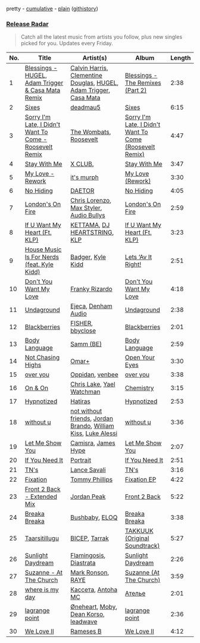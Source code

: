 pretty - [cumulative](/playlists/cumulative/Release%20Radar.md) - [plain](/playlists/plain/37i9dQZEVXbsudmxBFKW7G) ([githistory](https://github.githistory.xyz/vitokorn/spotify-playlist-archive/blob/master/playlists/plain/37i9dQZEVXbsudmxBFKW7G))
### [Release Radar](https://open.spotify.com/playlist/37i9dQZEVXbsudmxBFKW7G)

> Catch all the latest music from artists you follow, plus new singles picked for you. Updates every Friday.

| No. | Title | Artist(s) | Album | Length |
|---|---|---|---|---|
| 1 | [Blessings - HUGEL, Adam Trigger & Casa Mata Remix](https://open.spotify.com/track/7znDAedOwxlE7nOWfgjfBx) | [Calvin Harris](https://open.spotify.com/artist/7CajNmpbOovFoOoasH2HaY), [Clementine Douglas](https://open.spotify.com/artist/4DWuml4Jf6K81b5rAPwMb6), [HUGEL](https://open.spotify.com/artist/5PlfkPxwCpRRWQJBxCa0By), [Adam Trigger](https://open.spotify.com/artist/6nXmnBpdFvzImqLQb3HBa9), [Casa Mata](https://open.spotify.com/artist/5Adc0JzztqQcgT0Xj3j4qJ) | [Blessings - The Remixes (Part 2)](https://open.spotify.com/album/0OyvADDFy6TItJLRDj4ADK) | 2:38 |
| 2 | [Sixes](https://open.spotify.com/track/0yv5yFvvsv5eFyVQOulWEx) | [deadmau5](https://open.spotify.com/artist/2CIMQHirSU0MQqyYHq0eOx) | [Sixes](https://open.spotify.com/album/5DY63KOixs4heTSJP5FzMS) | 6:15 |
| 3 | [Sorry I'm Late, I Didn't Want To Come - Roosevelt Remix](https://open.spotify.com/track/5oekWmarT1bxmufDNPRQcV) | [The Wombats](https://open.spotify.com/artist/0Ya43ZKWHTKkAbkoJJkwIB), [Roosevelt](https://open.spotify.com/artist/4AQrqVz6BYwy29iMxcGtx7) | [Sorry I'm Late, I Didn't Want To Come (Roosevelt Remix)](https://open.spotify.com/album/40kYWTnePUZyDB8K59cAiW) | 4:47 |
| 4 | [Stay With Me](https://open.spotify.com/track/24kyh4hM1lJTxpfL2QxnTM) | [X CLUB.](https://open.spotify.com/artist/4CYPaFp9yDrNduNptv0DPQ) | [Stay With Me](https://open.spotify.com/album/069YF5u0N8zI2htQXUod5R) | 3:47 |
| 5 | [My Love - Rework](https://open.spotify.com/track/6q6GR1UxIkyaVJuUNYtEjw) | [it's murph](https://open.spotify.com/artist/3zW0xazqnHoq9QV9zBROVC) | [My Love (Rework)](https://open.spotify.com/album/5j6St6A4oQCXb8fbWJc8vA) | 3:30 |
| 6 | [No Hiding](https://open.spotify.com/track/1L6SsMnrTAKJs3VHd0B6aO) | [DAETOR](https://open.spotify.com/artist/0PivHDlqdfJmNugJ2TLXlt) | [No Hiding](https://open.spotify.com/album/5o1gFqtHAZSleGn90gqj4A) | 4:05 |
| 7 | [London's On Fire](https://open.spotify.com/track/3kFGYfnYWraDZ8iAWx45QR) | [Chris Lorenzo](https://open.spotify.com/artist/7tm9Tuc70geXOOyKhtZHIj), [Max Styler](https://open.spotify.com/artist/3NKKngINK1tP6BFy0WOyWk), [Audio Bullys](https://open.spotify.com/artist/5kwHgbzNHq1iHkUSrAmjjQ) | [London's On Fire](https://open.spotify.com/album/3LqNJnokJGQgkYzskHNJGB) | 2:59 |
| 8 | [If U Want My Heart (Ft. KLP)](https://open.spotify.com/track/6xLcLWmWW2Kle7zacIIT5A) | [KETTAMA](https://open.spotify.com/artist/3an9rnsXKPCAMlZgH4A0n4), [DJ HEARTSTRING](https://open.spotify.com/artist/5tcwaJBUyEdxQxvieuQxU7), [KLP](https://open.spotify.com/artist/3cWOwptrfEuGMJ2cM7ipc3) | [If U Want My Heart (Ft. KLP)](https://open.spotify.com/album/1MW85rBJDHzpDIu4rtKPez) | 3:23 |
| 9 | [House Music Is For Nerds (feat. Kyle Kidd)](https://open.spotify.com/track/0pO7T9FQefapxby3YXS8Cv) | [Badger](https://open.spotify.com/artist/4mnrcwjD8rgFeOzvXmkcw3), [Kyle Kidd](https://open.spotify.com/artist/4X5Nbu5dWoMABqM0KORu9d) | [Lets ‘Av It Right!](https://open.spotify.com/album/4QTwl3IRXIxGWCdHJSdkEm) | 2:51 |
| 10 | [Don't You Want My Love](https://open.spotify.com/track/0Sg6SK3UzA5qG5htc8QPvR) | [Franky Rizardo](https://open.spotify.com/artist/2UgphhGSlC9QWgaZWUOCkl) | [Don't You Want My Love](https://open.spotify.com/album/062McMAxpbBJTau6TMHoid) | 4:18 |
| 11 | [Undaground](https://open.spotify.com/track/2umX77MvYrQXM2DOLRP2nI) | [Ejeca](https://open.spotify.com/artist/0tSC9Vot7WlR1MsLBqQ9HX), [Denham Audio](https://open.spotify.com/artist/2gyrzIEBDddx6GsW60DnW1) | [Undaground](https://open.spotify.com/album/3W61G5z339DMhJ5SvwzGNH) | 2:38 |
| 12 | [Blackberries](https://open.spotify.com/track/1QDpXIgR0U7ta48CwEYBeL) | [FISHER](https://open.spotify.com/artist/1VJ0briNOlXRtJUAzoUJdt), [bbyclose](https://open.spotify.com/artist/2UNjfzEkfsdWVDwnuD6vdH) | [Blackberries](https://open.spotify.com/album/0wRizVFvSd8ASY1OSnnnID) | 2:01 |
| 13 | [Body Language](https://open.spotify.com/track/31yljlcH1pEm4Dz85D1KGC) | [Samm (BE)](https://open.spotify.com/artist/2IDtMW47SEAptw9RwNREm0) | [Body Language](https://open.spotify.com/album/1PJEjRyI5FCOqFf6QbWnlf) | 2:59 |
| 14 | [Not Chasing Highs](https://open.spotify.com/track/0FIsiWvMRe0XFTnwczY7A6) | [Omar+](https://open.spotify.com/artist/06HO1b1nd4kQzRakdZBTSc) | [Open Your Eyes](https://open.spotify.com/album/1S50W2WN9qp2nclzQuFaFE) | 3:30 |
| 15 | [over you](https://open.spotify.com/track/4oDxs30sUOndog6GHHhOMe) | [Oppidan](https://open.spotify.com/artist/338p7qzZTDJSHJzSjIZMFK), [venbee](https://open.spotify.com/artist/4UWWa5dKgTLAx8mv6Ju6X1) | [over you](https://open.spotify.com/album/0S6V0kxRKGxfSMdy5otubJ) | 3:38 |
| 16 | [On & On](https://open.spotify.com/track/4etHuFADJ1ZxYYLj40nEiu) | [Chris Lake](https://open.spotify.com/artist/5Igpc9iLZ3YGtKeYfSrrOE), [Yael Watchman](https://open.spotify.com/artist/4Qtu8ujgCImXCkFIMEs5HA) | [Chemistry](https://open.spotify.com/album/3DmcV2cmZdX9olNRHcRUZ2) | 3:15 |
| 17 | [Hypnotized](https://open.spotify.com/track/3p3pXvnwSuVE1srNdK1PrN) | [Hatiras](https://open.spotify.com/artist/7DQ8fX4Fbi43HaesfrVYpO) | [Hypnotized](https://open.spotify.com/album/6Ohvh7RHzKlIPAdP4mCnk4) | 2:53 |
| 18 | [without u](https://open.spotify.com/track/5vtKnPkIL2aHb6Yv3emFw9) | [not without friends](https://open.spotify.com/artist/2KAgMiCIqPHTA04WRNrhWg), [Jordan Brando](https://open.spotify.com/artist/1LvEV4mvbTOdntchECXeAO), [William Kiss](https://open.spotify.com/artist/2AI2RMWWeOAhkMhrQgxyNx), [Luke Alessi](https://open.spotify.com/artist/3Foat3c8Ui3HkvZghZAzQp) | [without u](https://open.spotify.com/album/4EQPCwHjEAGue7IYafBBCV) | 3:36 |
| 19 | [Let Me Show You](https://open.spotify.com/track/54gbT3Z51KXbmeGwp2DZBC) | [Camisra](https://open.spotify.com/artist/1aHPNBPSjYv4vHc2pU37Xf), [James Hype](https://open.spotify.com/artist/43BxCL6t4c73BQnIJtry5v) | [Let Me Show You](https://open.spotify.com/album/3gJ9wr05mkqkZlR2hVF5xU) | 2:07 |
| 20 | [If You Need It](https://open.spotify.com/track/2CxBVuaa6Wt0s7RkgOywm0) | [Portrait](https://open.spotify.com/artist/0Ysz1bW2Sd03g2f071oXHb) | [If You Need It](https://open.spotify.com/album/1pkQZyzYNKDf3b2Y8rxpPQ) | 2:51 |
| 21 | [TN's](https://open.spotify.com/track/3VMArMhE9WcFyEmcn2PXkh) | [Lance Savali](https://open.spotify.com/artist/3BJfXq3PuHFiHrD6PcfpCd) | [TN's](https://open.spotify.com/album/6re07313Esj1OipNfjjUdh) | 3:16 |
| 22 | [Fixation](https://open.spotify.com/track/2gLdBNejY6h6WTIveyF3gz) | [Tommy Phillips](https://open.spotify.com/artist/3Z1hS6haFjSDvQc8TORkIW) | [Fixation EP](https://open.spotify.com/album/7cyD6KMHKXrhOYLXZhkKUI) | 4:22 |
| 23 | [Front 2 Back - Extended Mix](https://open.spotify.com/track/4Y8pTjbJqXCeEbEGYu1Ib0) | [Jordan Peak](https://open.spotify.com/artist/5Jhhsm26nMbGu8FNOvN3Gk) | [Front 2 Back](https://open.spotify.com/album/0GjU9EI6COpbjnLEh049Ct) | 5:22 |
| 24 | [Breaka Breaka](https://open.spotify.com/track/3q2bl0SmrWfeQVr8a0ngzg) | [Bushbaby](https://open.spotify.com/artist/6YYg4TQoF8cp50IuM2vU4C), [ELOQ](https://open.spotify.com/artist/36mHwYa65L0WZbAXY2iSGw) | [Breaka Breaka](https://open.spotify.com/album/09OOjJikUHGZZ0nULvH3Vp) | 3:38 |
| 25 | [Taarsitillugu](https://open.spotify.com/track/6A7xqDyu6zLg9z5EF5W2ZN) | [BICEP](https://open.spotify.com/artist/73A3bLnfnz5BoQjb4gNCga), [Tarrak](https://open.spotify.com/artist/3FTKo3aheAF0aAxbJWyiP8) | [TAKKUUK (Original Soundtrack)](https://open.spotify.com/album/60g26elZ1WbA4abG7HvLo7) | 5:27 |
| 26 | [Sunlight Daydream](https://open.spotify.com/track/046loldPHjP3HeAHhDddDA) | [Flamingosis](https://open.spotify.com/artist/75cW8FFekyCjj0mfZM1Gfb), [Diastrata](https://open.spotify.com/artist/1Z1MedqFUlxM3OHqdHK7mx) | [Sunlight Daydream](https://open.spotify.com/album/4MLdnnjInby3ftK37c422w) | 2:26 |
| 27 | [Suzanne - At The Church](https://open.spotify.com/track/12wx44H3c9VSkfpZtoD9mB) | [Mark Ronson](https://open.spotify.com/artist/3hv9jJF3adDNsBSIQDqcjp), [RAYE](https://open.spotify.com/artist/5KKpBU5eC2tJDzf0wmlRp2) | [Suzanne (At The Church)](https://open.spotify.com/album/21fVMTtr0MdcSukBLtA0jw) | 3:59 |
| 28 | [where is my day](https://open.spotify.com/track/0DtZbWMT1Z3Ud3CV8fx1AS) | [Кассета](https://open.spotify.com/artist/7C4UILJ6kxh8TRV8GGLCqy), [Antoha MC](https://open.spotify.com/artist/6OqmKFaRcw0f23m5PQ9CrL) | [Ателье](https://open.spotify.com/album/7uIEltG2KVg6DLzzxeorxf) | 2:01 |
| 29 | [lagrange point](https://open.spotify.com/track/32nJNF3dzxTTRGoJ0doNzc) | [Øneheart](https://open.spotify.com/artist/0dgJbQ0bKPyUXco8hEXN7X), [Moby](https://open.spotify.com/artist/3OsRAKCvk37zwYcnzRf5XF), [Dean Korso](https://open.spotify.com/artist/0X7zZBoY6ObInbi8IUVfpx), [leadwave](https://open.spotify.com/artist/4v6Vm2UFM3PS4iHY9TZfcb) | [lagrange point](https://open.spotify.com/album/15BhoG1hdml1XpWINxZDXX) | 2:36 |
| 30 | [We Love II](https://open.spotify.com/track/18L2vnxI3zt1xQjlpA88p1) | [Rameses B](https://open.spotify.com/artist/06EfEcjc0vdvI6VNL0soIO) | [We Love II](https://open.spotify.com/album/12JAk5LvhpwGjIfuROESwz) | 4:12 |